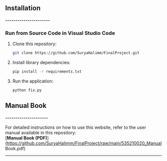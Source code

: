 ## **Installation**

**----------------------**

### **Run from Source Code in Visual Studio Code**

1. Clone this repository:

   ```bash
   git clone https://github.com/SuryaHalimm/FinalProject.git

   ```

2. Install library dependencies:

   ```bash
   pip install -r requirements.txt

   ```

3. Run the application:
   ```bash
   python fix.py
   ```

## **Manual Book**

**---------------------**

For detailed instructions on how to use this website, refer to the user manual available in this repository:  
[**Manual Book (PDF)**](https://github.com/SuryaHalimm/FinalProject/raw/main/535210020_Manual Book.pdf)

---